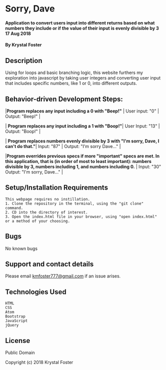 # Sorry, Dave

#### Application to convert users input into different returns based on what numbers they include or if the value of their input is evenly divisible by 3  17 Aug 2018

#### By Krystal Foster

## Description

Using for loops and basic branching logic, this website furthers my exploration into javascript by taking user integers and converting user input that includes specific numbers, like 1 or 0, into different outputs.

## Behavior-driven Development Steps:

|**Program replaces any input including a 0 with "Beep!"** | User input: "0" | Output: "Beep!" |

| **Program replaces any input including a 1 with "Boop!"**| User Input: "13" | Output: "Boop!" |

| **Program replaces numbers evenly divisible by 3 with "I'm sorry, Dave, I can't do that."**| Input: "87" | Output: "I'm sorry Dave..." |

|**Program overrides previous specs if more "important" specs are met. In this application, that is (in order of most to least important): numbers divisible by 3, numbers including 1, and numbers including 0.** | Input: "30" Output: "I'm sorry, Dave..." |


## Setup/Installation Requirements

    This webpage requires no instillation.
    1. Clone the repository in the terminal, using the "git clone" command.
    2. CD into the directory of interest.
    3. Open the index.html file in your browser, using "open index.html" or a method of your choosing.

## Bugs

No known bugs

## Support and contact details

Please email kmfoster777@gmail.com if an issue arises.

## Technologies Used

    HTML
    CSS
    Atom
    Bootstrap
    JavaScript
    jQuery

## License

Public Domain

Copyright (c) 2018 Krystal Foster
